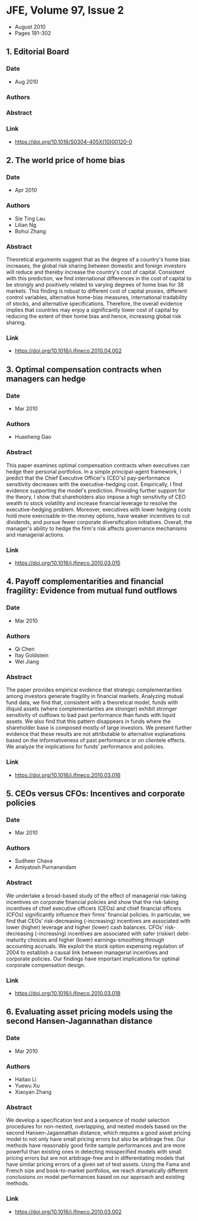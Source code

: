 # JFE, Volume 97, Issue 2
- August 2010
- Pages 191-302

## 1. Editorial Board
### Date
- Aug 2010
### Authors
### Abstract

### Link
- https://doi.org/10.1016/S0304-405X(10)00120-0

## 2. The world price of home bias
### Date
- Apr 2010
### Authors
- Sie Ting Lau
- Lilian Ng
- Bohui Zhang
### Abstract
Theoretical arguments suggest that as the degree of a country's home bias increases, the global risk sharing between domestic and foreign investors will reduce and thereby increase the country's cost of capital. Consistent with this prediction, we find international differences in the cost of capital to be strongly and positively related to varying degrees of home bias for 38 markets. This finding is robust to different cost of capital proxies, different control variables, alternative home-bias measures, international tradability of stocks, and alternative specifications. Therefore, the overall evidence implies that countries may enjoy a significantly lower cost of capital by reducing the extent of their home bias and hence, increasing global risk sharing.
### Link
- https://doi.org/10.1016/j.jfineco.2010.04.002

## 3. Optimal compensation contracts when managers can hedge
### Date
- Mar 2010
### Authors
- Huasheng Gao
### Abstract
This paper examines optimal compensation contracts when executives can hedge their personal portfolios. In a simple principal-agent framework, I predict that the Chief Executive Officer's (CEO's) pay-performance sensitivity decreases with the executive-hedging cost. Empirically, I find evidence supporting the model's prediction. Providing further support for the theory, I show that shareholders also impose a high sensitivity of CEO wealth to stock volatility and increase financial leverage to resolve the executive-hedging problem. Moreover, executives with lower hedging costs hold more exercisable in-the-money options, have weaker incentives to cut dividends, and pursue fewer corporate diversification initiatives. Overall, the manager's ability to hedge the firm's risk affects governance mechanisms and managerial actions.
### Link
- https://doi.org/10.1016/j.jfineco.2010.03.015

## 4. Payoff complementarities and financial fragility: Evidence from mutual fund outflows
### Date
- Mar 2010
### Authors
- Qi Chen
- Itay Goldstein
- Wei Jiang
### Abstract
The paper provides empirical evidence that strategic complementarities among investors generate fragility in financial markets. Analyzing mutual fund data, we find that, consistent with a theoretical model, funds with illiquid assets (where complementarities are stronger) exhibit stronger sensitivity of outflows to bad past performance than funds with liquid assets. We also find that this pattern disappears in funds where the shareholder base is composed mostly of large investors. We present further evidence that these results are not attributable to alternative explanations based on the informativeness of past performance or on clientele effects. We analyze the implications for funds’ performance and policies.
### Link
- https://doi.org/10.1016/j.jfineco.2010.03.016

## 5. CEOs versus CFOs: Incentives and corporate policies
### Date
- Mar 2010
### Authors
- Sudheer Chava
- Amiyatosh Purnanandam
### Abstract
We undertake a broad-based study of the effect of managerial risk-taking incentives on corporate financial policies and show that the risk-taking incentives of chief executive officers (CEOs) and chief financial officers (CFOs) significantly influence their firms’ financial policies. In particular, we find that CEOs’ risk-decreasing (-increasing) incentives are associated with lower (higher) leverage and higher (lower) cash balances. CFOs’ risk-decreasing (-increasing) incentives are associated with safer (riskier) debt-maturity choices and higher (lower) earnings-smoothing through accounting accruals. We exploit the stock option expensing regulation of 2004 to establish a causal link between managerial incentives and corporate policies. Our findings have important implications for optimal corporate compensation design.
### Link
- https://doi.org/10.1016/j.jfineco.2010.03.018

## 6. Evaluating asset pricing models using the second Hansen-Jagannathan distance
### Date
- Mar 2010
### Authors
- Haitao Li
- Yuewu Xu
- Xiaoyan Zhang
### Abstract
We develop a specification test and a sequence of model selection procedures for non-nested, overlapping, and nested models based on the second Hansen-Jagannathan distance, which requires a good asset pricing model to not only have small pricing errors but also be arbitrage free. Our methods have reasonably good finite sample performances and are more powerful than existing ones in detecting misspecified models with small pricing errors but are not arbitrage-free and in differentiating models that have similar pricing errors of a given set of test assets. Using the Fama and French size and book-to-market portfolios, we reach dramatically different conclusions on model performances based on our approach and existing methods.
### Link
- https://doi.org/10.1016/j.jfineco.2010.03.002

